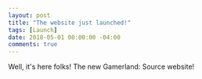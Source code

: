```yaml
---
layout: post
title: "The website just launched!"
tags: [Launch]
date: 2018-05-01 00:00:00 -04:00
comments: true
---
```


Well, it's here folks! The new Gamerland: Source website!
